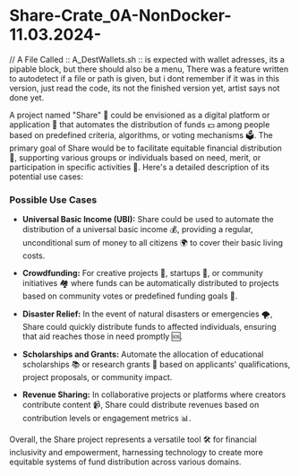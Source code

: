 # Share-Crate_0A-NonDocker-11.03.2024-

// A File Called :: A_DestWallets.sh :: is expected with wallet adresses, its a pipable block, but there should also be a menu, There was a feature written to autodetect if a file or path is given, but i dont remember if it was in this version, just read the code, its not the finished version yet, artist says not done yet.

A project named "Share" 🔄 could be envisioned as a digital platform or application 📱 that automates the distribution of funds 💵 among people based on predefined criteria, algorithms, or voting mechanisms 🗳️. The primary goal of Share would be to facilitate equitable financial distribution 💸, supporting various groups or individuals based on need, merit, or participation in specific activities 🤝. Here's a detailed description of its potential use cases:

### Possible Use Cases

- **Universal Basic Income (UBI):** Share could be used to automate the distribution of a universal basic income 💰, providing a regular, unconditional sum of money to all citizens 🌍 to cover their basic living costs.

- **Crowdfunding:** For creative projects 🎨, startups 🚀, or community initiatives 🏘️ where funds can be automatically distributed to projects based on community votes or predefined funding goals 🎯.

- **Disaster Relief:** In the event of natural disasters or emergencies 🌪️, Share could quickly distribute funds to affected individuals, ensuring that aid reaches those in need promptly 🆘.

- **Scholarships and Grants:** Automate the allocation of educational scholarships 📚 or research grants 🔬 based on applicants' qualifications, project proposals, or community impact.

- **Revenue Sharing:** In collaborative projects or platforms where creators contribute content 📹, Share could distribute revenues based on contribution levels or engagement metrics 📊.

Overall, the Share project represents a versatile tool 🛠️ for financial inclusivity and empowerment, harnessing technology to create more equitable systems of fund distribution across various domains.
